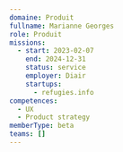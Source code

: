 ```yaml
---
domaine: Produit
fullname: Marianne Georges
role: Produit
missions:
  - start: 2023-02-07
    end: 2024-12-31
    status: service
    employer: Diair
    startups:
      - refugies.info
competences:
  - UX
  - Product strategy
memberType: beta
teams: []
---
```

